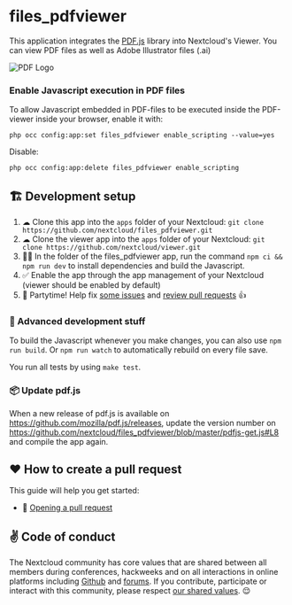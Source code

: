 files_pdfviewer
======

This application integrates the [PDF.js](https://mozilla.github.io/pdf.js/) library into Nextcloud's Viewer.
You can view PDF files as well as Adobe Illustrator files (.ai)

![PDF Logo](https://user-images.githubusercontent.com/59488153/189176433-2f6d97a1-b151-4099-84f4-d1446a007b8a.png)

### Enable Javascript execution in PDF files

To allow Javascript embedded in PDF-files to be executed inside the PDF-viewer inside your browser, enable it with:

`php occ config:app:set files_pdfviewer enable_scripting --value=yes`

Disable:

`php occ config:app:delete files_pdfviewer enable_scripting`

## 🏗 Development setup

1. ☁ Clone this app into the `apps` folder of your Nextcloud: `git clone https://github.com/nextcloud/files_pdfviewer.git`
1. ☁ Clone the viewer app into the `apps` folder of your Nextcloud: `git clone https://github.com/nextcloud/viewer.git`
2. 👩‍💻 In the folder of the files_pdfviewer app, run the command `npm ci && npm run dev` to install dependencies and build the Javascript.
3. ✅ Enable the app through the app management of your Nextcloud (viewer should be enabled by default)
4. 🎉 Partytime! Help fix [some issues](https://github.com/nextcloud/files_pdfviewer/issues) and [review pull requests](https://github.com/nextcloud/files_pdfviewer/pulls) 👍


### 🧙 Advanced development stuff

To build the Javascript whenever you make changes, you can also use `npm run build`. Or `npm run watch` to automatically rebuild on every file save.

You run all tests by using `make test`.

### 📦 Update pdf.js

When a new release of pdf.js is available on https://github.com/mozilla/pdf.js/releases, update the version number on https://github.com/nextcloud/files_pdfviewer/blob/master/pdfjs-get.js#L8 and compile the app again.


## ♥ How to create a pull request

This guide will help you get started:
- 💃 [Opening a pull request](https://opensource.guide/how-to-contribute/#opening-a-pull-request)


## ✌ Code of conduct

The Nextcloud community has core values that are shared between all members during conferences, hackweeks and on all interactions in online platforms including [Github](https://github.com/nextcloud) and [forums](https://help.nextcloud.com). If you contribute, participate or interact with this community, please respect [our shared values](https://nextcloud.com/code-of-conduct/). 😌
